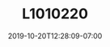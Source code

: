 ---
title: L1010220
date: 2019-10-20T12:28:09-07:00
draft: false
location: ""
img_url: https://d17enza3bfujl8.cloudfront.net/L1010220.jpg
original_fn: ""
tags:
- Orcas Island, WA
- Landscapes

---